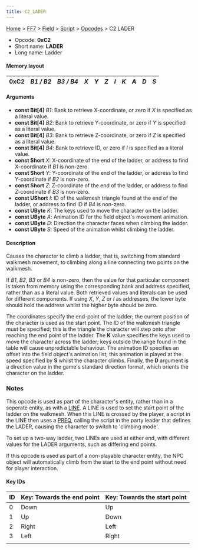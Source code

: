 ```yaml
---
title: C2_LADER
---
```


[Home](../../../../index.md) > [FF7](../../../../FF7.md) > [Field](../../../Field.md) > [Script](../../Script.md) > [Opcodes](../Opcodes.md) > C2 LADER

-   Opcode: **0xC2**
-   Short name: **LADER**
-   Long name: Ladder

#### Memory layout

| 0xC2 | *B1 / B2* | *B3 / B4* | *X* | *Y* | *Z* | *I* | *K* | *A* | *D* | *S* |
|------|-----------|-----------|-----|-----|-----|-----|-----|-----|-----|-----|

#### Arguments

-   **const Bit\[4\]** *B1*: Bank to retrieve X-coordinate, or zero if *X* is specified as a literal value.
-   **const Bit\[4\]** *B2*: Bank to retrieve Y-coordinate, or zero if *Y* is specified as a literal value.
-   **const Bit\[4\]** *B3*: Bank to retrieve Z-coordinate, or zero if *Z* is specified as a literal value.
-   **const Bit\[4\]** *B4*: Bank to retrieve ID, or zero if *I* is specified as a literal value.
-   **const Short** *X*: X-coordinate of the end of the ladder, or address to find X-coordinate if *B1* is non-zero.
-   **const Short** *Y*: Y-coordinate of the end of the ladder, or address to find Y-coordinate if *B2* is non-zero.
-   **const Short** *Z*: Z-coordinate of the end of the ladder, or address to find Z-coordinate if *B3* is non-zero.
-   **const UShort** *I*: ID of the walkmesh triangle found at the end of the ladder, or address to find ID if *B4* is non-zero.
-   **const UByte** *K*: The keys used to move the character on the ladder.
-   **const UByte** *A*: Animation ID for the field object's movement animation.
-   **const UByte** *D*: Direction the character faces when climbing the ladder.
-   **const UByte** *S*: Speed of the animation whilst climbing the ladder.

#### Description

Causes the character to climb a ladder; that is, switching from standard walkmesh movement, to climbing along a line connecting two points on the walkmesh.

If *B1*, *B2*, *B3* or *B4* is non-zero, then the value for that particular component is taken from memory using the corresponding bank and address specified, rather than as a literal value. Both retrieved values and literals can be used for different components. If using *X*, *Y*, *Z* or *I* as addresses, the lower byte should hold the address whilst the higher byte should be zero.

The coordinates specify the end-point of the ladder; the current position of the character is used as the start point. The ID of the walkmesh triangle must be specified; this is the triangle the character will step onto after reaching the end point of the ladder. The **K** value specifies the keys used to move the character across the ladder; keys outside the range found in the table will cause unpredictable behaviour. The animation ID specifies an offset into the field object's animation list; this animation is played at the speed specified by **S** whilst the character climbs. Finally, the **D** argument is a direction value in the game's standard direction format, which orients the character on the ladder.

### Notes

This opcode is used as part of the character's entity, rather than in a seperate entity, as with a [LINE](FF7/Field/Script/Opcodes/D0_LINE "wikilink"). A LINE is used to set the start point of the ladder on the walkmesh. When this LINE is crossed by the player, a script in the LINE then uses a [PREQ](04_PREQ.md), calling the script in the party leader that defines the LADER, causing the character to switch to 'climbing mode'.

To set up a two-way ladder, two LINEs are used at either end, with different values for the LADER arguments, such as differing end points.

If this opcode is used as part of a non-playable character entity, the NPC object will automatically climb from the start to the end point without need for player interaction.

#### Key IDs

| ID  | Key: Towards the end point | Key: Towards the start point |
|-----|----------------------------|------------------------------|
| 0   | Down                       | Up                           |
| 1   | Up                         | Down                         |
| 2   | Right                      | Left                         |
| 3   | Left                       | Right                        |
|     |                            |                              |
